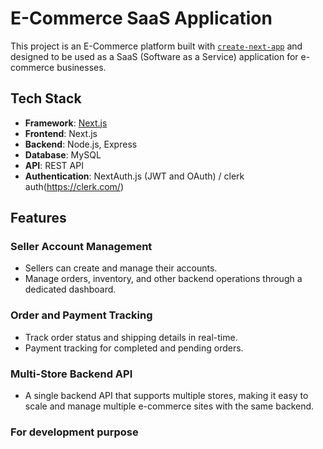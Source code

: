 # E-Commerce SaaS Application

This project is an E-Commerce platform built with [`create-next-app`](https://nextjs.org/docs/api-reference/create-next-app) and designed to be used as a SaaS (Software as a Service) application for e-commerce businesses.

## Tech Stack

- **Framework**: [Next.js](https://nextjs.org/)
- **Frontend**: Next.js
- **Backend**: Node.js, Express
- **Database**: MySQL
- **API**: REST API
- **Authentication**: NextAuth.js (JWT and OAuth) / clerk auth(https://clerk.com/)

## Features

### Seller Account Management

- Sellers can create and manage their accounts.
- Manage orders, inventory, and other backend operations through a dedicated dashboard.

### Order and Payment Tracking

- Track order status and shipping details in real-time.
- Payment tracking for completed and pending orders.

### Multi-Store Backend API

- A single backend API that supports multiple stores, making it easy to scale and manage multiple e-commerce sites with the same backend.

### For development purpose

<!-- npm run dev -->
<!-- npx prisma generate -->
<!-- npx prisma db push -->

